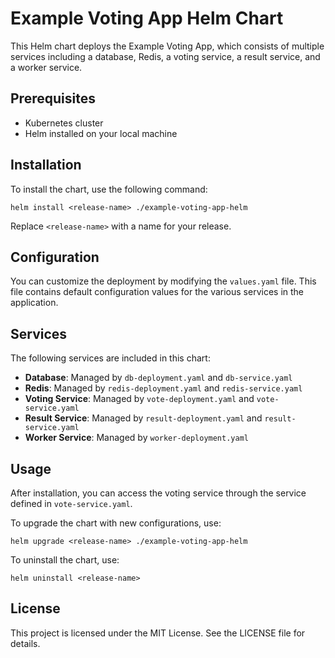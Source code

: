 # Example Voting App Helm Chart

This Helm chart deploys the Example Voting App, which consists of multiple services including a database, Redis, a voting service, a result service, and a worker service. 

## Prerequisites

- Kubernetes cluster
- Helm installed on your local machine

## Installation

To install the chart, use the following command:

```
helm install <release-name> ./example-voting-app-helm
```

Replace `<release-name>` with a name for your release.

## Configuration

You can customize the deployment by modifying the `values.yaml` file. This file contains default configuration values for the various services in the application.

## Services

The following services are included in this chart:

- **Database**: Managed by `db-deployment.yaml` and `db-service.yaml`
- **Redis**: Managed by `redis-deployment.yaml` and `redis-service.yaml`
- **Voting Service**: Managed by `vote-deployment.yaml` and `vote-service.yaml`
- **Result Service**: Managed by `result-deployment.yaml` and `result-service.yaml`
- **Worker Service**: Managed by `worker-deployment.yaml`

## Usage

After installation, you can access the voting service through the service defined in `vote-service.yaml`. 

To upgrade the chart with new configurations, use:

```
helm upgrade <release-name> ./example-voting-app-helm
```

To uninstall the chart, use:

```
helm uninstall <release-name>
```

## License

This project is licensed under the MIT License. See the LICENSE file for details.